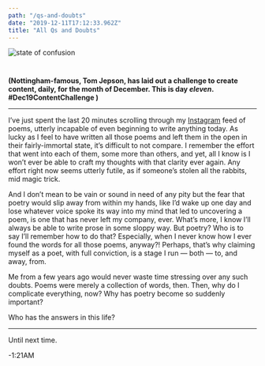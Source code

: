```yaml
---
path: "/qs-and-doubts"
date: "2019-12-11T17:12:33.962Z"
title: "All Qs and Doubts"
---
```


<img src="/blog/confusion.png" alt="state of confusion" style="margin: 0px 0 40px; display: block; max-width: 100%;" />


**(Nottingham-famous, Tom Jepson, has laid out a challenge to create content, daily, for the month of December. This is day _eleven_. #Dec19ContentChallenge )**    
<hr/>   

I’ve just spent the last 20 minutes scrolling through my <a href="https://www.instagram.com/tinkererofwords/">Instagram</a> feed of poems, utterly incapable of even beginning to write anything today. As lucky as I feel to have written all those poems and left them in the open in their fairly-immortal state, it’s difficult to not compare. I remember the effort that went into each of them, some more than others, and yet, all I know is I won’t ever be able to craft my thoughts with that clarity ever again. Any effort right now seems utterly futile, as if someone’s stolen all the rabbits, mid magic trick.  


And I don’t mean to be vain or sound in need of any pity but the fear that poetry would slip away from within my hands, like I’d wake up one day and lose whatever voice spoke its way into my mind that led to uncovering a poem, is one that has never left my company, ever. What’s more, I know I’ll always be able to write prose in some sloppy way. But poetry? Who is to say I’ll remember how to do that? Especially, when I never know how I ever found the words for all those poems, anyway?! Perhaps, that’s why claiming myself as a poet, with full conviction, is a stage I run — both — to, and away, from.   


Me from a few years ago would never waste time stressing over any such doubts. Poems were merely a collection of words, then. Then, why do I complicate everything, now? Why has poetry become so suddenly important?  


Who has the answers in this life?  





<hr>  


Until next time.  

-1:21AM